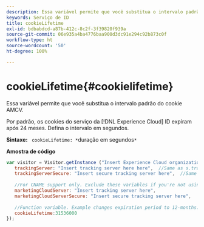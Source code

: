 ```yaml
---
description: Essa variável permite que você substitua o intervalo padrão do cookie AMCV.
keywords: Serviço de ID
title: cookieLifetime
exl-id: bdbabdcd-a87b-412c-8c2f-3f39820f939a
source-git-commit: 06e935a4ba4776baa900d3dc91e294c92b873c0f
workflow-type: ht
source-wordcount: '50'
ht-degree: 100%

---
```


# cookieLifetime{#cookielifetime}

Essa variável permite que você substitua o intervalo padrão do cookie AMCV.

Por padrão, os cookies do serviço da [!DNL Experience Cloud] ID expiram após 24 meses. Defina o intervalo em segundos.

**Sintaxe:** ` cookieLifetime: *`duração em segundos`*`

**Amostra de código**

```js
var visitor = Visitor.getInstance ("Insert Experience Cloud organization ID here",{ 
   trackingServer: "Insert tracking server here here",  //Same as s.trackingServer 
   trackingServerSecure: "Insert secure tracking server here",  //Same as s.trackingServerSecure 
 
   //For CNAME support only. Exclude these variables if you're not using CNAME 
   marketingCloudServer: "Insert tracking server here", 
   marketingCloudServerSecure: "Insert secure tracking server here", 
 
   //Function variable. Example changes expiration period to 12-months. 
   cookieLifetime:31536000 
});
```
